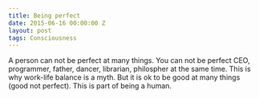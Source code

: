 ```yaml
---
title: Being perfect
date: 2015-06-16 00:00:00 Z
layout: post
tags: Consciousness
---
```


A person can not be perfect at many things. You can not be perfect CEO, programmer, father, dancer,
librarian, philospher at the same time. This is why work-life balance is a myth.
But it is ok to be good at many things (good not perfect). This is part of being a human.
